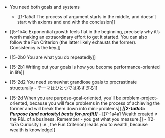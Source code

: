 - You need both goals and systems
	- [[1-1a5a1 The process of argument starts in the middle, and doesn’t start with axioms and end with the conclusion]]

- [[5-1b4c Exponential growth feels flat in the beginning, precisely why it’s worth making an extraordinary effort to get it started. You can also follow the Fun Criterion (the latter likely exhausts the former). Consistency is the key.]]
- [[5-2b0 You are what you do repeatedly]]

- [[5-2b1 Writing out your goals is how you become performance-oriented in life]]
- [[5-2d2 You need somewhat grandiose goals to procrastinate structurally - テーマはひとつでは多すぎる]]
- [[5-2d When you are purpose-goal-oriented, you'll be problem-project-oriented, because you will face problems in the process of achieving the former and will break them down into mini-problems]]
	***[[2-1a0c1c Purpose (and curiosity) beats for-profit]]***
		- [[7-1a4a1 Wealth created ≠ the P&L of a business. Remember - you get what you measure.]]
			- [[2-1a7a Curiosity (i.e., the Fun Criterion) leads you to wealth, because wealth is knowledge]]
